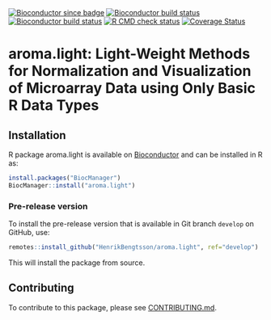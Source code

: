 

<div id="badges"><!-- pkgdown markup -->
<a href="https://bioconductor.org/packages/aroma.light/"><img border="0" src="https://bioconductor.org/shields/years-in-bioc/aroma.light.svg" alt="Bioconductor since badge"/></a> <a href="https://bioconductor.org/checkResults/release/bioc-LATEST/aroma.light/"><img border="0" src="https://bioconductor.org/shields/build/release/bioc/aroma.light.svg" alt="Bioconductor build status"/></a> <a href="https://bioconductor.org/checkResults/devel/bioc-LATEST/aroma.light/"><img border="0" src="https://bioconductor.org/shields/build/devel/bioc/aroma.light.svg" alt="Bioconductor build status"/></a> <a href="https://github.com/HenrikBengtsson/aroma.light/actions?query=workflow%3AR-CMD-check"><img border="0" src="https://github.com/HenrikBengtsson/aroma.light/actions/workflows/R-CMD-check.yaml/badge.svg?branch=develop" alt="R CMD check status"/></a>     <a href="https://app.codecov.io/gh/HenrikBengtsson/aroma.light"><img border="0" src="https://codecov.io/gh/HenrikBengtsson/aroma.light/branch/develop/graph/badge.svg" alt="Coverage Status"/></a> 
</div>

# aroma.light: Light-Weight Methods for Normalization and Visualization of Microarray Data using Only Basic R Data Types 


## Installation
R package aroma.light is available on [Bioconductor](https://www.bioconductor.org/packages/devel/bioc/html/aroma.light.html) and can be installed in R as:

```r
install.packages("BiocManager")
BiocManager::install("aroma.light")
```


### Pre-release version

To install the pre-release version that is available in Git branch `develop` on GitHub, use:
```r
remotes::install_github("HenrikBengtsson/aroma.light", ref="develop")
```
This will install the package from source.  

<!-- pkgdown-drop-below -->


## Contributing

To contribute to this package, please see [CONTRIBUTING.md](CONTRIBUTING.md).

